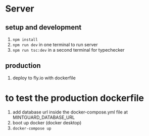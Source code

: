 # Server

## setup and development

1. `npm install`
2. `npm run dev` in one terminal to run server
3. `npm run tsc:dev` in a second terminal for typechecker

## production

1. deploy to fly.io with dockerfile

# to test the production dockerfile

1. add database url inside the docker-compose.yml file at MINTGUARD_DATABASE_URL
2. boot up docker (docker desktop)
3. `docker-compose up`
